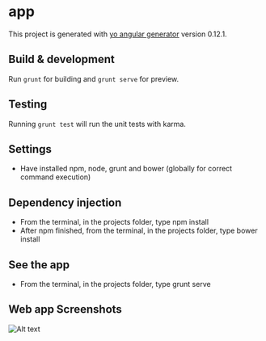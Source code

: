 # app

This project is generated with [yo angular generator](https://github.com/yeoman/generator-angular)
version 0.12.1.

## Build & development

Run `grunt` for building and `grunt serve` for preview.

## Testing

Running `grunt test` will run the unit tests with karma.

## Settings

- Have installed npm, node, grunt and bower (globally for correct command execution)

## Dependency injection

- From the terminal, in the projects folder, type npm install
- After npm finished, from the terminal, in the projects folder, type bower install 

## See the app

- From the terminal, in the projects folder, type grunt serve

## Web app Screenshots

![Alt text](/master/app/images/payTouch1.png?raw=true "Home page")

